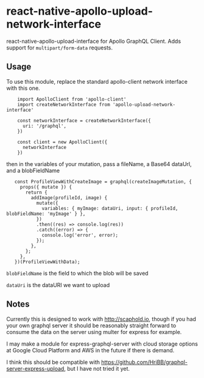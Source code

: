 # react-native-apollo-upload-network-interface

 react-native-apollo-upload-interface for Apollo GraphQL Client. Adds support for `multipart/form-data` requests.

## Usage
To use this module, replace the standard apollo-client network interface with this one.

```
    import ApolloClient from 'apollo-client'
    import createNetworkInterface from 'apollo-upload-network-interface'
    
    const networkInterface = createNetworkInterface({
      uri: '/graphql',
    })
    
    const client = new ApolloClient({
      networkInterface
    })
```

then in the variables of your mutation, pass a fileName, a Base64 dataUrl, and a blobFieldName

```
   const ProfileViewWithCreateImage = graphql(createImageMutation, {
     props({ mutate }) {
       return {
         addImage(profileId, image) {
           mutate({
             variables: { myImage: dataUri, input: { profileId, blobFieldName: 'myImage' } },
           })
           .then((res) => console.log(res))
           .catch((error) => {
             console.log('error', error);
           });
         },
       };
     },
   })(ProfileViewWithData);
```

```blobFieldName``` is the field to which the blob will be saved

```dataUri``` is the dataURI we want to upload

## Notes
Currently this is designed to work with http://scaphold.io, though if you had your own graphql server it should
be reasonably straight forward to consume the data on the server using multer for express for example.

I may make a module for express-graphql-server with cloud storage options at Google Cloud Platform and AWS in the future if there is demand.

I think this should be compatible with https://github.com/HriBB/graphql-server-express-upload, but I have not tried it yet.




